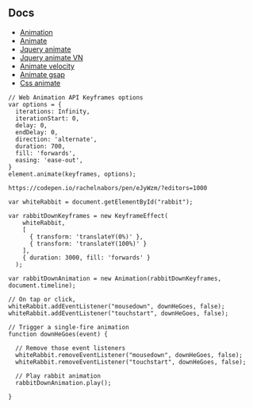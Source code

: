
## Docs

* [Animation](https://developer.mozilla.org/en-US/docs/Web/API/Animation/Animation)
* [Animate](https://developer.mozilla.org/en-US/docs/Web/API/Element/animate)
* [Jquery animate](https://api.jquery.com/animate/)
* [Jquery animate VN](https://hocwebchuan.com/reference/jquery/jquery_animate.php)
* [Animate velocity](https://github.com/julianshapiro/velocity)
* [Animate gsap](https://greensock.com/jquerygsapjs/)
* [Css animate](https://animista.net/play/basic/shadow-drop)


```
// Web Animation API Keyframes options
var options = {
  iterations: Infinity,
  iterationStart: 0,
  delay: 0,
  endDelay: 0,
  direction: 'alternate',
  duration: 700,
  fill: 'forwards',
  easing: 'ease-out',
}
element.animate(keyframes, options);
```

```
https://codepen.io/rachelnabors/pen/eJyWzm/?editors=1000

var whiteRabbit = document.getElementById("rabbit");

var rabbitDownKeyframes = new KeyframeEffect(
    whiteRabbit, 
    [
      { transform: 'translateY(0%)' }, 
      { transform: 'translateY(100%)' }
    ], 
    { duration: 3000, fill: 'forwards' }
  );

var rabbitDownAnimation = new Animation(rabbitDownKeyframes, document.timeline);

// On tap or click,
whiteRabbit.addEventListener("mousedown", downHeGoes, false);
whiteRabbit.addEventListener("touchstart", downHeGoes, false);

// Trigger a single-fire animation
function downHeGoes(event) {

  // Remove those event listeners
  whiteRabbit.removeEventListener("mousedown", downHeGoes, false);
  whiteRabbit.removeEventListener("touchstart", downHeGoes, false);  

  // Play rabbit animation
  rabbitDownAnimation.play();
    
}
```